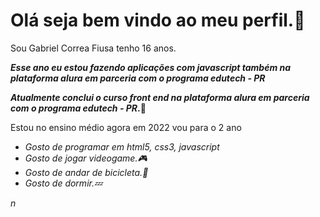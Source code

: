 <h1><strong>Olá seja bem vindo ao meu perfil.🤚 </strong></h1>

<p>Sou Gabriel Correa Fiusa tenho 16 anos.</p>
<p><em><strong>Esse ano eu estou fazendo aplicações com javascript também na plataforma alura em parceria com o programa edutech - PR</strong></em></p>
<strong><em>Atualmente conclui o curso front end na plataforma alura em parceria com o programa edutech - PR</em>.🙌</strong></p>
<p>Estou no ensino médio agora em 2022 vou para o 2 ano</p>
 <ul>
       <li><em>Gosto de programar em html5, css3, javascript</li></em>
       <li><em>Gosto de jogar videogame.🎮<em></li>
       <li><em>Gosto de andar de bicicleta.🚴</em></li>
       <li><em>Gosto de dormir.💤<em></li>
  </ul>
n
